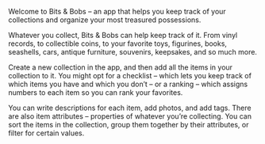 Welcome to Bits & Bobs – an app that helps you keep track of your collections and organize your most treasured possessions.

Whatever you collect, Bits & Bobs can help keep track of it. From vinyl records, to collectible coins, to your favorite toys, figurines, books, seashells, cars, antique furniture, souvenirs, keepsakes, and so much more.

Create a new collection in the app, and then add all the items in your collection to it. You might opt for a checklist – which lets you keep track of which items you have and which you don’t – or a ranking – which assigns numbers to each item so you can rank your favorites.

You can write descriptions for each item, add photos, and add tags. There are also item attributes – properties of whatever you’re collecting. You can sort the items in the collection, group them together by their attributes, or filter for certain values.